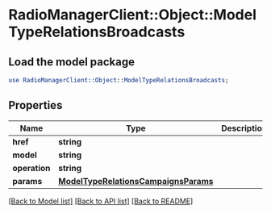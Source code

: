# RadioManagerClient::Object::ModelTypeRelationsBroadcasts

## Load the model package
```perl
use RadioManagerClient::Object::ModelTypeRelationsBroadcasts;
```

## Properties
Name | Type | Description | Notes
------------ | ------------- | ------------- | -------------
**href** | **string** |  | [optional] 
**model** | **string** |  | [optional] 
**operation** | **string** |  | [optional] 
**params** | [**ModelTypeRelationsCampaignsParams**](ModelTypeRelationsCampaignsParams.md) |  | [optional] 

[[Back to Model list]](../README.md#documentation-for-models) [[Back to API list]](../README.md#documentation-for-api-endpoints) [[Back to README]](../README.md)


